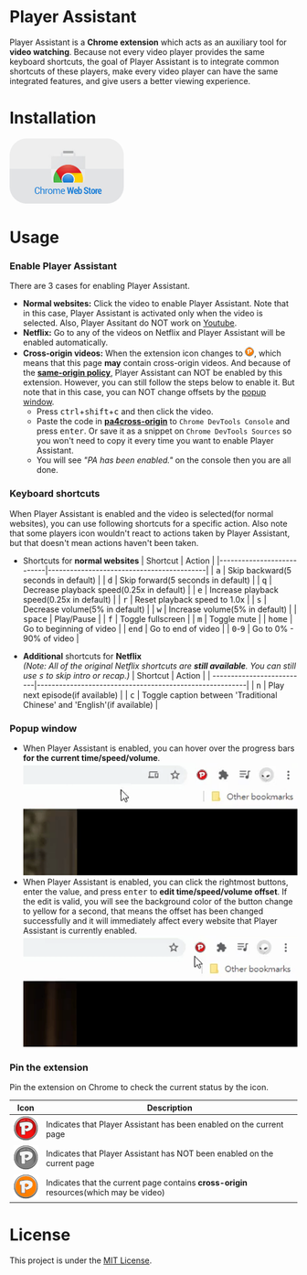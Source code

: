 # Player Assistant
Player Assistant is a **Chrome extension** which acts as an auxiliary tool for **video watching**. Because not every video player provides the same keyboard shortcuts, the goal of Player Assistant is to integrate common shortcuts of these players, make every video player can have the same integrated features, and give users a better viewing experience.

# Installation
<img src="./media/install-on-chrome-web-store.jpg" style="border-radius: 30px;"  width="200" height="114"/>

# Usage
### Enable Player Assistant
There are 3 cases for enabling Player Assistant.
+ **Normal websites:** Click the video to enable Player Assistant. Note that in this case, Player Assistant is activated only when the video is selected. Also, Player Assitant do NOT work on [Youtube](https://www.youtube.com).
+ **Netflix:** Go to any of the videos on Netflix and Player Assistant will be enabled automatically.
+ **Cross-origin videos:** When the extension icon changes to [![action_failed](./source/images/action_failed.png?raw=true)](#pin-the-extension), which means that this page **may** contain cross-origin videos. And because of the **[same-origin policy](https://en.wikipedia.org/wiki/Same-origin_policy)**, Player Assistant can NOT be enabled by this extension. However, you can still follow the steps below to enable it. But note that in this case, you can NOT change offsets by the [popup window](#popup-window).
    + Press <kbd>ctrl</kbd>+<kbd>shift</kbd>+<kbd>c</kbd> and then click the video.
    + Paste the code in **[pa4cross-origin](./pa4cross-origin.js)** to `Chrome DevTools Console` and press <kbd>enter</kbd>. Or save it as a snippet on `Chrome DevTools Sources` so you won't need to copy it every time you want to enable Player Assistant.
    + You will see *"PA has been enabled."* on the console then you are all done.
    
### Keyboard shortcuts
When Player Assistant is enabled and the video is selected(for normal websites), you can use following shortcuts for a specific action. Also note that some players icon wouldn't react to actions taken by Player Assistant, but that doesn't mean actions haven't been taken.
+ Shortcuts for **normal websites**
    | Shortcut                  | Action                                    |
    |---------------------------|-------------------------------------------|
    | <kbd>a</kbd>              | Skip backward(5 seconds in default)       |
    | <kbd>d</kbd>              | Skip forward(5 seconds in default)        |
    | <kbd>q</kbd>              | Decrease playback speed(0.25x in default) |
    | <kbd>e</kbd>              | Increase playback speed(0.25x in default) |
    | <kbd>r</kbd>              | Reset playback speed to 1.0x              |
    | <kbd>s</kbd>              | Decrease volume(5% in default)            |
    | <kbd>w</kbd>              | Increase volume(5% in default)            |
    | <kbd>space</kbd>          | Play/Pause                                |
    | <kbd>f</kbd>              | Toggle fullscreen                         |
    | <kbd>m</kbd>              | Toggle mute                               |
    | <kbd>home</kbd>           | Go to beginning  of video                 |
    | <kbd>end</kbd>            | Go to end of video                        |
    | <kbd>0</kbd>-<kbd>9</kbd> | Go to 0% - 90% of video                   |

+ **Additional** shortcuts for **Netflix**\
*(Note: All of the original Netflix shortcuts are **still available**. You can still use <kbd>s</kbd> to skip intro or recap.)*
    | Shortcut                  | Action                                                  |
    | --------------------------|---------------------------------------------------------|
    | <kbd>n</kbd>              | Play next episode(if available)                         |
    | <kbd>c</kbd>              | Toggle caption between 'Traditional Chinese' and 'English'(if available) |
    
    

### Popup window
+ When Player Assistant is enabled, you can hover over the progress bars **for the current time/speed/volume**.
    <kbd>![bars](./media/github_bars.gif?raw=true)</kbd>
+ When Player Assistant is enabled, you can click the rightmost buttons, enter the value, and press <kbd>enter</kbd> to **edit time/speed/volume offset**. If the edit is valid, you will see the background color of the button change to yellow for a second, that means the offset has been changed successfully and it will immediately affect every website that Player Assistant is currently enabled.
    <kbd>![buttons](./media/github_buttons.gif?raw=true)</kbd>

### Pin the extension
Pin the extension on Chrome to check the current status by the icon.

| Icon                                               | Description                                                             |
|----------------------------------------------------|-------------------------------------------------------------------------|
|![action_on](./media/github_on.png?raw=true)        |Indicates that Player Assistant has been enabled on the current page     |
|![action_off](./media/github_off.png?raw=true)      |Indicates that Player Assistant has NOT been enabled on the current page |
|![action_failed](./media/github_failed.png?raw=true)|Indicates that the current page contains **cross-origin** resources(which may be video) |

# License
This project is under the [MIT License](./LICENSE).
